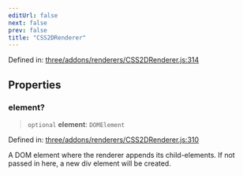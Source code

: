 ```yaml
---
editUrl: false
next: false
prev: false
title: "CSS2DRenderer"
---
```


Defined in: [three/addons/renderers/CSS2DRenderer.js:314](https://github.com/DefinitelyMaybe/three-i18n/blob/fa57b79433d1c349ffb23a78727299c8d4190136/three/addons/renderers/CSS2DRenderer.js#L314)

## Properties

### element?

> `optional` **element**: `DOMElement`

Defined in: [three/addons/renderers/CSS2DRenderer.js:310](https://github.com/DefinitelyMaybe/three-i18n/blob/fa57b79433d1c349ffb23a78727299c8d4190136/three/addons/renderers/CSS2DRenderer.js#L310)

A DOM element where the renderer appends its child-elements.
If not passed in here, a new div element will be created.
